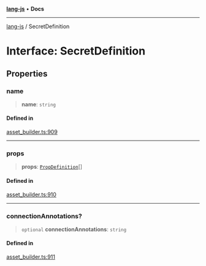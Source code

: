 [**lang-js**](../README.md) • **Docs**

***

[lang-js](../README.md) / SecretDefinition

# Interface: SecretDefinition

## Properties

### name

> **name**: `string`

#### Defined in

[asset\_builder.ts:909](https://github.com/systeminit/si/blob/main/bin/lang-js/src/asset_builder.ts#L909)

***

### props

> **props**: [`PropDefinition`](PropDefinition.md)[]

#### Defined in

[asset\_builder.ts:910](https://github.com/systeminit/si/blob/main/bin/lang-js/src/asset_builder.ts#L910)

***

### connectionAnnotations?

> `optional` **connectionAnnotations**: `string`

#### Defined in

[asset\_builder.ts:911](https://github.com/systeminit/si/blob/main/bin/lang-js/src/asset_builder.ts#L911)
